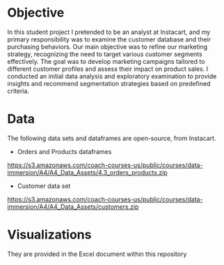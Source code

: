 # Objective

In this student project I pretended to be an analyst at Instacart, and my primary responsibility was to examine the customer database and their purchasing behaviors. Our main objective was to refine our marketing strategy, recognizing the need to target various customer segments effectively. The goal was to develop marketing campaigns tailored to different customer profiles and assess their impact on product sales. I conducted an initial data analysis and exploratory examination to provide insights and recommend segmentation strategies based on predefined criteria.

# Data

The following data sets and dataframes are open-source, from Instacart.

- Orders and Products dataframes

https://s3.amazonaws.com/coach-courses-us/public/courses/data-immersion/A4/A4_Data_Assets/4.3_orders_products.zip

- Customer data set

https://s3.amazonaws.com/coach-courses-us/public/courses/data-immersion/A4/A4_Data_Assets/customers.zip

# Visualizations

They are provided in the Excel document within this repository

